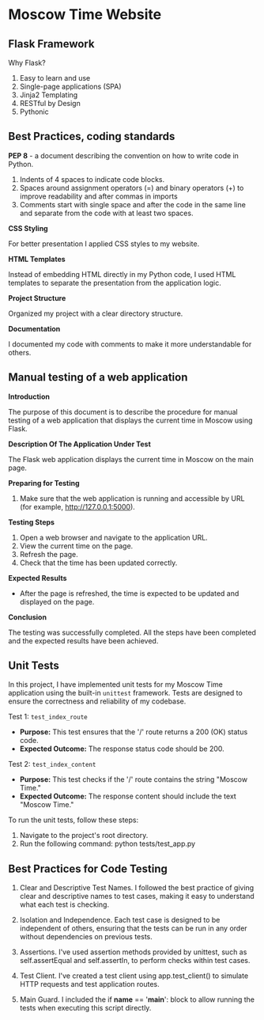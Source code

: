# Moscow Time Website 

## Flask Framework
 Why Flask?
1. Easy to learn and use
2. Single-page applications (SPA)
3. Jinja2 Templating
4. RESTful by Design
5. Pythonic

## Best Practices, coding standards

**PEP 8** - a document describing the convention on how to write code in Python.
1. Indents of 4 spaces to indicate code blocks.
2. Spaces around assignment operators (=) and binary operators (+) to improve readability and after commas in imports
3. Comments start with single space and after the code in the same line and separate from the code with at least two spaces. 

**CSS Styling**

For better presentation I applied CSS styles to my website. 

**HTML Templates**

Instead of embedding HTML directly in my Python code, I used HTML templates to separate the presentation from the application logic.

**Project Structure** 

Organized my project with a clear directory structure. 

**Documentation** 

I documented my code with comments to make it more understandable for others. 

## Manual testing of a web application 

**Introduction**

The purpose of this document is to describe the procedure for manual testing of a web application that displays the current time in Moscow using Flask.

**Description Of The Application Under Test**

The Flask web application displays the current time in Moscow on the main page.

**Preparing for Testing**

1. Make sure that the web application is running and accessible by URL (for example, http://127.0.0.1:5000).

**Testing Steps**

1. Open a web browser and navigate to the application URL.
2. View the current time on the page.
3. Refresh the page.
4. Check that the time has been updated correctly.

**Expected Results**

- After the page is refreshed, the time is expected to be updated and displayed on the page.

**Conclusion**

The testing was successfully completed. All the steps have been completed and the expected results have been achieved.

## Unit Tests

In this project, I have implemented unit tests for my Moscow Time application using the built-in `unittest` framework. Tests are designed to ensure the correctness and reliability of my codebase.

Test 1: `test_index_route`

- **Purpose:** This test ensures that the '/' route returns a 200 (OK) status code.
- **Expected Outcome:** The response status code should be 200.

Test 2: `test_index_content`

- **Purpose:** This test checks if the '/' route contains the string "Moscow Time."
- **Expected Outcome:** The response content should include the text "Moscow Time."

To run the unit tests, follow these steps:

1. Navigate to the project's root directory.
2. Run the following command:
python tests/test_app.py

## Best Practices for Code Testing

1. Clear and Descriptive Test Names.
I followed the best practice of giving clear and descriptive names to test cases, making it easy to understand what each test is checking.

2. Isolation and Independence.
Each test case is designed to be independent of others, ensuring that the tests can be run in any order without dependencies on previous tests.

3. Assertions.
I've used assertion methods provided by unittest, such as self.assertEqual and self.assertIn, to perform checks within test cases.

4. Test Client.
I've created a test client using app.test_client() to simulate HTTP requests and test application routes.

5. Main Guard.
I included the if __name__ == '__main__': block to allow running the tests when executing this script directly.
